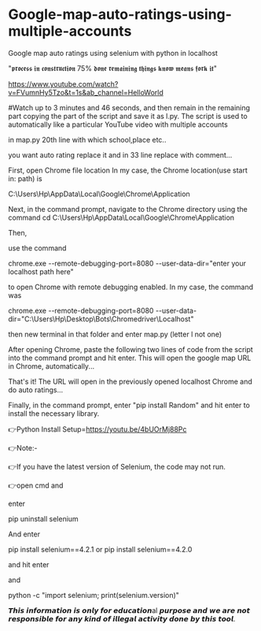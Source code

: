 # Google-map-auto-ratings-using-multiple-accounts

Google map auto ratings using selenium with python in localhost

 "𝖕𝖗𝖔𝖈𝖊𝖘𝖘 𝖎𝖓 𝖈𝖔𝖓𝖘𝖙𝖗𝖚𝖈𝖙𝖎𝖔𝖓 75% 𝖉𝖔𝖓𝖊 𝖗𝖊𝖒𝖆𝖎𝖓𝖎𝖓𝖌 𝖙𝖍𝖎𝖓𝖌𝖘 𝖐𝖓𝖔𝖜 𝖒𝖊𝖆𝖓𝖘 𝖋𝖔𝖗𝖐 𝖎𝖙"

https://www.youtube.com/watch?v=FVumnHy5Tzo&t=1s&ab_channel=HelloWorld

#Watch up to 3 minutes and 46 seconds, and then remain in the remaining part copying the part of the script and save it as l.py. The script is used to automatically like a particular YouTube video with multiple accounts

in map.py 20th line with which school,place etc..

you want auto rating replace it and in 33 line replace with comment...

First, open Chrome file location In my case, the Chrome location(use start in: path) is

C:\Users\Hp\AppData\Local\Google\Chrome\Application

Next, in the command prompt, navigate to the Chrome directory using the command cd C:\Users\Hp\AppData\Local\Google\Chrome\Application

Then,

use the command

chrome.exe --remote-debugging-port=8080 --user-data-dir="enter your localhost path here"

to open Chrome with remote debugging enabled. In my case, the command was

chrome.exe --remote-debugging-port=8080 --user-data-dir="C:\Users\Hp\Desktop\Bots\Chromedriver\Localhost"

then new terminal in that folder and enter map.py (letter l not one)

After opening Chrome, paste the following two lines of code from the script into the command prompt and hit enter. This will open the google map URL in Chrome, automatically...

That's it! The URL will open in the previously opened localhost Chrome and do auto ratings...

Finally, in the command prompt, enter "pip install Random" and hit enter to install the necessary library.

👉Python Install Setup=https://youtu.be/4bUOrMj88Pc

👉Note:-

👉If you have the latest version of Selenium, the code may not run.

👉open cmd and

enter

pip uninstall selenium

And enter

pip install selenium==4.2.1 or pip install selenium==4.2.0

and hit enter

and

python -c "import selenium; print(selenium.version)"

𝙏𝙝𝙞𝙨 𝙞𝙣𝙛𝙤𝙧𝙢𝙖𝙩𝙞𝙤𝙣 𝙞𝙨 𝙤𝙣𝙡𝙮 𝙛𝙤𝙧 𝙚𝙙𝙪𝙘𝙖𝙩𝙞𝙤𝙣al 𝙥𝙪𝙧𝙥𝙤𝙨𝙚 𝙖𝙣𝙙 𝙬𝙚 𝙖𝙧𝙚 𝙣𝙤𝙩 𝙧𝙚𝙨𝙥𝙤𝙣𝙨𝙞𝙗𝙡𝙚 𝙛𝙤𝙧 𝙖𝙣𝙮 𝙠𝙞𝙣𝙙 𝙤𝙛 𝙞𝙡𝙡𝙚𝙜𝙖𝙡 𝙖𝙘𝙩𝙞𝙫𝙞𝙩𝙮 𝙙𝙤𝙣𝙚 𝙗𝙮 𝙩𝙝𝙞𝙨 𝙩𝙤𝙤𝙡.
